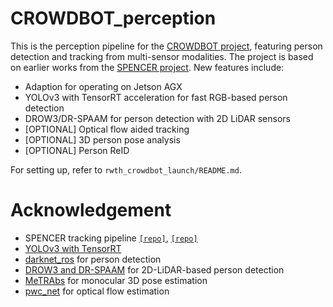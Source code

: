 # CROWDBOT_perception
This is the perception pipeline for the [CROWDBOT project](http://crowdbot.eu/), featuring person detection and tracking from multi-sensor modalities.
The project is based on earlier works from the [SPENCER project](https://github.com/spencer-project/spencer_people_tracking).
New features include:
- Adaption for operating on Jetson AGX 
- YOLOv3 with TensorRT acceleration for fast RGB-based person detection
- DROW3/DR-SPAAM for person detection with 2D LiDAR sensors
- [OPTIONAL] Optical flow aided tracking
- [OPTIONAL] 3D person pose analysis
- [OPTIONAL] Person ReID

For setting up, refer to `rwth_crowdbot_launch/README.md`.

# Acknowledgement
- SPENCER tracking pipeline [`[repo]`](https://github.com/spencer-project/spencer_people_tracking), [`[repo]`](https://github.com/sbreuers/detta)
- [YOLOv3 with TensorRT](https://github.com/lewes6369/TensorRT-Yolov3)
- [darknet_ros](https://github.com/leggedrobotics/darknet_ros) for person detection
- [DROW3 and DR-SPAAM](https://github.com/VisualComputingInstitute/2D_lidar_person_detection) for 2D-LiDAR-based person detection 
- [MeTRAbs](https://www.vision.rwth-aachen.de/publication/00203/) for monocular 3D pose estimation
- [pwc_net](https://github.com/NVlabs/PWC-Net) for optical flow estimation
